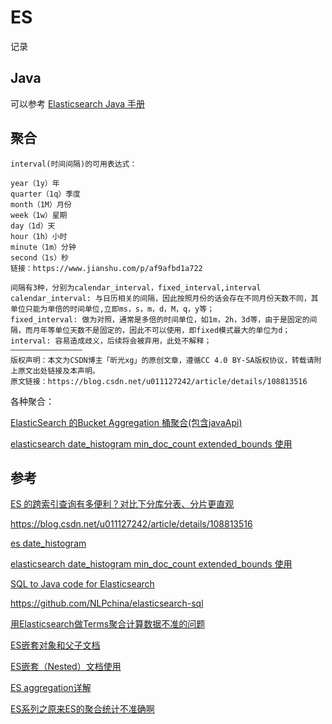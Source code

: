 # ES

记录

## Java

可以参考 [Elasticsearch Java 手册](https://es.quanke.name/aggregations/metrics-aggregations.html)

## 聚合

```
interval(时间间隔)的可用表达式：

year（1y）年
quarter（1q）季度
month（1M）月份
week（1w）星期
day（1d）天
hour（1h）小时
minute（1m）分钟
second（1s）秒
链接：https://www.jianshu.com/p/af9afbd1a722
```



```
间隔有3种，分别为calendar_interval，fixed_interval,interval
calendar_interval: 与日历相关的间隔，因此按照月份的话会存在不同月份天数不同，其单位只能为单倍的时间单位,立即ms，s，m，d，M，q，y等；
fixed_interval: 做为对照，通常是多倍的时间单位，如1m，2h，3d等，由于是固定的间隔，而月年等单位天数不是固定的，因此不可以使用，即fixed模式最大的单位为d；
interval: 容易造成歧义，后续将会被弃用，此处不解释；
————————————————
版权声明：本文为CSDN博主「昕光xg」的原创文章，遵循CC 4.0 BY-SA版权协议，转载请附上原文出处链接及本声明。
原文链接：https://blog.csdn.net/u011127242/article/details/108813516
```

各种聚合：

[ElasticSearch 的Bucket Aggregation 桶聚合(包含javaApi)](https://www.cnblogs.com/shenlei-blog/p/13931702.html)

[elasticsearch date_histogram min_doc_count extended_bounds 使用](https://blog.csdn.net/tianshishangxin1/article/details/106497519)





## 参考

[ES 的跨索引查询有多便利？对比下分库分表、分片更直观](https://www.infoq.cn/article/ekygoihkqifj4kdgso6a)

https://blog.csdn.net/u011127242/article/details/108813516

[es date_histogram](https://www.jianshu.com/p/af9afbd1a722)

[elasticsearch date_histogram min_doc_count extended_bounds 使用](https://blog.csdn.net/tianshishangxin1/article/details/106497519)

[SQL to Java code for Elasticsearch](https://www.cnblogs.com/luxiaoxun/p/6826211.html)

https://github.com/NLPchina/elasticsearch-sql

[用Elasticsearch做Terms聚合计算数据不准的问题](https://www.dongwm.com/post/elasticsearch-terms-agg-is-not-accurate/)

[ES嵌套对象和父子文档](https://blog.csdn.net/chuantanyan5605/article/details/101014280)

[ES嵌套（Nested）文档使用](https://blog.csdn.net/qq_42200163/article/details/113704087)

[ES aggregation详解](https://www.cnblogs.com/candlia/p/11920034.html)

[ES系列之原来ES的聚合统计不准确啊](https://segmentfault.com/a/1190000022025890)

